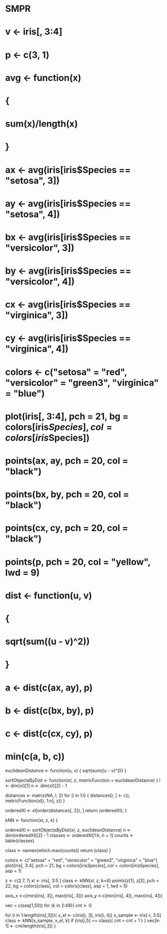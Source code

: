 # SMPR


# v <- iris[, 3:4]
# p <- c(3, 1)
# 
# avg <- function(x)
# {
#   sum(x)/length(x)
# }
# 
# ax <- avg(iris[iris$Species == "setosa", 3])
# ay <- avg(iris[iris$Species == "setosa", 4])
# bx <- avg(iris[iris$Species == "versicolor", 3])
# by <- avg(iris[iris$Species == "versicolor", 4])
# cx <- avg(iris[iris$Species == "virginica", 3])
# cy <- avg(iris[iris$Species == "virginica", 4])
# 
# colors <- c("setosa" = "red", "versicolor" = "green3", "virginica" = "blue")
# plot(iris[, 3:4], pch = 21, bg = colors[iris$Species], col = colors[iris$Species])
# points(ax, ay, pch = 20, col = "black")
# points(bx, by, pch = 20, col = "black")
# points(cx, cy, pch = 20, col = "black")
# points(p, pch = 20, col = "yellow", lwd = 9)
# 
# dist <- function(u, v)
# {
#   sqrt(sum((u - v)^2))
# }
# a <- dist(c(ax, ay), p)
# b <- dist(c(bx, by), p)
# c <- dist(c(cx, cy), p)
# min(c(a, b, c))


euclideanDistance <- function(u, v)
{
  sqrt(sum((u - v)^2))
}


sortObjectsByDist <- function(xl, z, metricFunction =
                                euclideanDistance)
{
  l <- dim(xl)[1]
  n <- dim(xl)[2] - 1

  distances <- matrix(NA, l, 2)
  for (i in 1:l)
  {
    distances[i, ] <- c(i, metricFunction(xl[i, 1:n], z))
  }

  orderedXl <- xl[order(distances[, 2]), ]
  return (orderedXl);
}

kNN <- function(xl, z, k)
{

  orderedXl <- sortObjectsByDist(xl, z, euclideanDistance)
  n <- dim(orderedXl)[2] - 1
  classes <- orderedXl[1:k, n + 1]
  counts <- table(classes)
 
  class <- names(which.max(counts))
  return (class)
}


colors <- c("setosa" = "red", "versicolor" = "green3",
            "virginica" = "blue")
plot(iris[, 3:4], pch = 21, bg = colors[iris$Species], col
     = colors[iris$Species], asp = 1)


z <- c(2.7, 1)
xl <- iris[, 3:5 ]
class <- kNN(xl, z, k=6)
points(z[1], z[2], pch = 22, bg = colors[class], col = colors[class], asp = 1, lwd = 5)

axis_x <-c(min(iris[, 3]), max(iris[, 3])) 
axis_y <-c(min(iris[, 4]), max(iris[, 4])) 


vec = c(seq(1,50))
for (k in 2:49){
  cnt <- 0
  
  for (i in 1:length(iris[,3])){
    x_el <- c(iris[i, 3], iris[i, 4])
    x_sample <- iris[-i, 3:5]
    class <- kNN(x_sample, x_el, k)
    if (iris[i,5] == class){
      cnt = cnt + 1
    }
  }
  vec[k-1] <- cnt/length(iris[,3]) 
}

